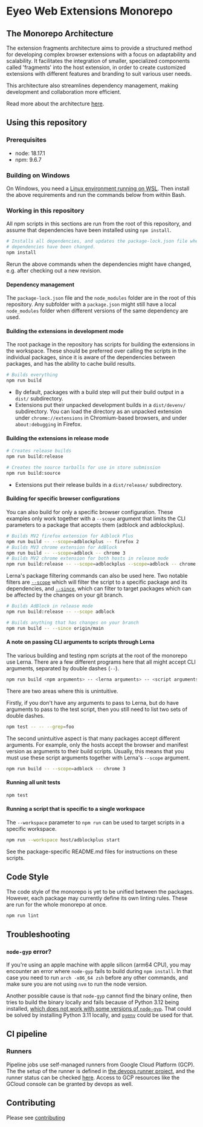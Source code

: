 # Eyeo Web Extensions Monorepo

## The Monorepo Architecture

The extension fragments architecture aims to provide a structured method for
developing complex browser extensions with a focus on adaptability and
scalability. It facilitates the integration of smaller, specialized components
called 'fragments' into the host extension, in order to create customized
extensions with different features and branding to suit various user needs.

This architecture also streamlines dependency management, making development and
collaboration more efficient.  

Read more about the architecture [here](./docs/ARCHITECTURE.md).

## Using this repository 

### Prerequisites 

- node: 18.17.1
- npm: 9.6.7

### Building on Windows

On Windows, you need a [Linux environment running on
WSL](https://docs.microsoft.com/windows/wsl/install-win10). Then install the
above requirements and run the commands below from within Bash.

### Working in this repository

All npm scripts in this sections are run from the root of this repository, and
assume that dependencies have been installed using `npm install`.

```sh
# Installs all dependencies, and updates the package-lock.json file when
# dependencies have been changed.
npm install
```

Rerun the above commands when the dependencies might have changed, e.g. after
checking out a new revision.

#### Dependency management

The `package-lock.json` file and the `node_modules` folder are in the 
root of this repository. Any subfolder with a `package.json` might still have a
local `node_modules` folder when different versions of the same dependency are
used.

#### Building the extensions in development mode

The root package in the repository has scripts for building the extensions in the
workspace. These should be preferred over calling the scripts in the individual
packages, since it is aware of the dependencies between packages, and has the
ability to cache build results.

```sh
# Builds everything
npm run build
```

- By default, packages with a build step will put their build output in a
  `dist/` subdirectory.
- Extensions put their unpacked development builds in a `dist/devenv/`
  subdirectory. You can load the directory as an unpacked extension under
  `chrome://extensions` in Chromium-based browsers, and under `about:debugging`
  in Firefox.

#### Building the extensions in release mode

```sh
# Creates release builds
npm run build:release

# Creates the source tarballs for use in store submission
npm run build:source
```

- Extensions put their release builds in a `dist/release/` subdirectory.

#### Building for specific browser configurations

You can also build for only a specific browser configuration. These examples
only work together with a `--scope` argument that limits the CLI parameters to a
package that accepts them (adblock and adblockplus).

```sh
# Builds MV2 firefox extension for Adblock Plus
npm run build -- --scope=adblockplus -- firefox 2
# Builds MV3 chrome extension for AdBlock
npm run build -- --scope=adblock -- chrome 3
# Builds MV2 chrome extension for both hosts in release mode
npm run build:release -- --scope=adblockplus --scope=adblock -- chrome 2
```

Lerna's package filtering commands can also be used here. Two notable filters
are [`--scope`](https://lerna.js.org/docs/api-reference/commands#--scope-glob)
which will filter the script to a specific package and its dependencies, and
[`--since`](https://lerna.js.org/docs/api-reference/commands#--since-ref), which
can filter to target packages which can be affected by the changes on your
git branch.

```sh
# Builds AdBlock in release mode
npm run build:release -- --scope adblock

# Builds anything that has changes on your branch
npm run build -- --since origin/main
```

#### A note on passing CLI arguments to scripts through Lerna

The various building and testing npm scripts at the root of the monorepo use
Lerna. There are a few different programs here that all might accept CLI
arguments, separated by double dashes (`--`).

```sh
npm run build <npm arguments> -- <lerna arguments> -- <script arguments>
```

There are two areas where this is unintuitive.

Firstly, if you don't have any arguments to pass to Lerna, but do have arguments
to pass to the test script, then you still need to list two sets of double
dashes.

```sh
npm test -- -- --grep=foo
```

The second unintuitive aspect is that many packages accept different
arguments. For example, only the hosts accept the browser and manifest version
as arguments to their build scripts. Usually, this means that you must use these
script arguments together with Lerna's `--scope` argument.

```sh
npm run build -- --scope=adblock -- chrome 3
```


#### Running all unit tests

```sh
npm test
```

#### Running a script that is specific to a single workspace

The `--workspace` parameter to `npm run` can be used to target scripts in a
specific workspace.

```sh
npm run --workspace host/adblockplus start
```

See the package-specific README.md files for instructions on these scripts.

## Code Style

The code style of the monorepo is yet to be unified between the
packages. However, each package may currently define its own linting
rules. These are run for the whole monorepo at once.

```sh
npm run lint
```

## Troubleshooting

### `node-gyp` error?

If you're using an apple machine with apple silicon (arm64 CPU), you may
encounter an error where `node-gyp` fails to build during `npm install`. In that
case you need to run `arch -x86_64 zsh` before any other commands, and make sure
you are not using `nvm` to run the node version.

Another possible cause is that `node-gyp` cannot find the binary online,
then tries to build the binary locally and fails because of Python 3.12 being
installed, [which does not work with some versions of `node-gyp`](https://github.com/nodejs/node-gyp/issues/2869).
That could be solved by installing Python 3.11 locally, and
[`pyenv`](https://github.com/pyenv/pyenv) could be used for that.

## CI pipeline

### Runners

Pipeline jobs use self-managed runners from Google Cloud Platform (GCP). The
the setup of the runner is defined in [the devops runner project](https://gitlab.com/eyeo/devops/terraform/projects/gitlab-runners/terraform-adblock-inc-runner/), and the runner status can be checked
[here](https://gitlab.com/groups/eyeo/extensions/-/runners). Access to GCP
resources like the GCloud console can be granted by devops as well.

## Contributing

Please see [contributing](CONTRIBUTING.md)
